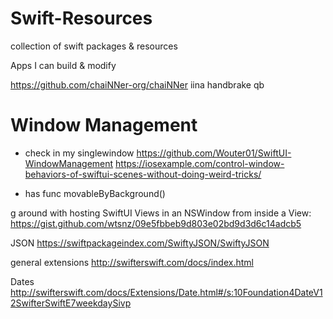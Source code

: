 # Swift-Resources
collection of swift packages &amp; resources

Apps I can build & modify

https://github.com/chaiNNer-org/chaiNNer
iina
handbrake
qb


# Window Management

- check in my singlewindow
https://github.com/Wouter01/SwiftUI-WindowManagement
https://iosexample.com/control-window-behaviors-of-swiftui-scenes-without-doing-weird-tricks/
 * has func movableByBackground()

g around with hosting SwiftUI Views in an NSWindow from inside a View:
https://gist.github.com/wtsnz/09e5fbbeb9d803e02bd9d3d6c14adcb5

JSON
https://swiftpackageindex.com/SwiftyJSON/SwiftyJSON


general extensions
http://swifterswift.com/docs/index.html


Dates
http://swifterswift.com/docs/Extensions/Date.html#/s:10Foundation4DateV12SwifterSwiftE7weekdaySivp
